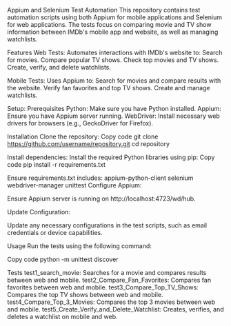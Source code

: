 Appium and Selenium Test Automation
This repository contains test automation scripts using both Appium for mobile applications and Selenium for web applications. 
The tests focus on comparing movie and TV show information between IMDb's mobile app and website, as well as managing watchlists.

Features
Web Tests: Automates interactions with IMDb's website to:
Search for movies.
Compare popular TV shows.
Check top movies and TV shows.
Create, verify, and delete watchlists.

Mobile Tests: Uses Appium to:
Search for movies and compare results with the website.
Verify fan favorites and top TV shows.
Create and manage watchlists.

Setup:
Prerequisites
Python: Make sure you have Python installed.
Appium: Ensure you have Appium server running.
WebDriver: Install necessary web drivers for browsers (e.g., GeckoDriver for Firefox).

Installation
Clone the repository:
Copy code
git clone https://github.com/username/repository.git
cd repository

Install dependencies:
Install the required Python libraries using pip:
Copy code
pip install -r requirements.txt

Ensure requirements.txt includes:
appium-python-client
selenium
webdriver-manager
unittest
Configure Appium:

Ensure Appium server is running on http://localhost:4723/wd/hub.

Update Configuration:

Update any necessary configurations in the test scripts, such as email credentials or device capabilities.

Usage
Run the tests using the following command:

Copy code
python -m unittest discover

Tests
test1_search_movie: Searches for a movie and compares results between web and mobile.
test2_Compare_Fan_Favorites: Compares fan favorites between web and mobile.
test3_Compare_Top_TV_Shows: Compares the top TV shows between web and mobile.
test4_Compare_Top_3_Movies: Compares the top 3 movies between web and mobile.
test5_Create_Verify_and_Delete_Watchlist: Creates, verifies, and deletes a watchlist on mobile and web.
